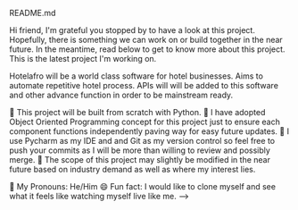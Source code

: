 
README.md

Hi friend, I'm grateful you stopped by to have a look at this project. Hopefully, there is something we can work on or build together in the near future. 
In the meantime, read below to get to know more about this project. This is the latest project I'm working on.

Hotelafro will be a world class software for hotel businesses. Aims to automate repetitive hotel process. APIs will will be added to this software and other advance function in order to be mainstream ready.

🔭 This project will be built from scratch with Python.
🌱 I have adopted Object Oriented Programming concept for this project just to ensure each component functions independently paving way for easy future updates.
👯 I use Pycharm as my IDE and and Git as my version control so feel free to push your commits as I will be more than willing to review and possibly merge.
🤔 The scope of this project may slightly be modified in the near future based on industry demand as well as where my interest lies.


💬 My Pronouns: He/Him
😄 Fun fact: I would like to clone myself and see what it feels like watching myself live like me. -->

